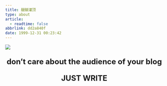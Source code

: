 ```yaml
---
title: 醍醐灌顶
type: about
article:
  - readtime: false
abbrlink: dd2a840f
date: 1999-12-31 00:23:42
---
```


![](../../../../images/lalala.jpg)

<div align="center">

<font size="5">

 **don’t care about the audience of your blog**

 **JUST WRITE**

</font>
</div>
